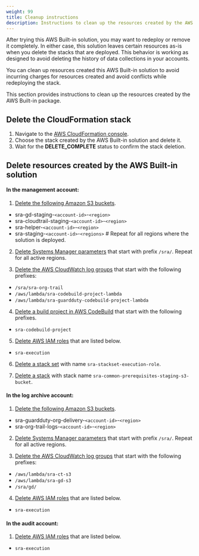 ```yaml
---
weight: 99
title: Cleanup instructions
description: Instructions to clean up the resources created by the AWS Built-in package
---
```


After trying this AWS Built-in solution, you may want to redeploy or remove it completely. In either case, this solution leaves certain resources as-is when you delete the stacks that are deployed. This behavior is working as designed to avoid deleting the history of data collections in your accounts.

You can clean up resources created this AWS Built-in solution to avoid incurring charges for resources created and avoid conflicts while redeploying the stack.

This section provides instructions to clean up the resources created by the AWS Built-in package.

## Delete the CloudFormation stack

1. Navigate to the [AWS CloudFormation console](https://console.aws.amazon.com/cloudformation#/stacks/).
2. Choose the stack created by the AWS Built-in solution and delete it.
3. Wait for the **DELETE_COMPLETE** status to confirm the stack deletion.

## Delete resources created by the AWS Built-in solution

#### In the management account:

1. [Delete the following Amazon S3 buckets](https://docs.aws.amazon.com/AmazonS3/latest/userguide/delete-bucket.html).

- sra-gd-staging-`<account-id>`-`<region>`
- sra-cloudtrail-staging-`<account-id>`-`<region>`
- sra-helper-`<account-id>`-`<region>`
- sra-staging-`<account-id>`-`<regions>` # Repeat for all regions where the solution is deployed.

2. [Delete Systems Manager parameters](https://docs.aws.amazon.com/systems-manager/latest/userguide/deleting-parameters.html) that start with prefix `/sra/`. Repeat for all active regions.

3. [Delete the AWS CloudWatch log groups](https://docs.aws.amazon.com/solutions/latest/research-service-workbench-on-aws/deleting-the-aws-cloudwatch-logs.html) that start with the following prefixes:

- `/sra/sra-org-trail`
- `/aws/lambda/sra-codebuild-project-lambda`
- `/aws/lambda/sra-guardduty-codebuild-project-lambda`

4. [Delete a build project in AWS CodeBuild](https://docs.aws.amazon.com/codebuild/latest/userguide/delete-project.html) that start with the following prefixes.

- `sra-codebuild-project`

5. [Delete AWS IAM roles](https://docs.aws.amazon.com/IAM/latest/UserGuide/id_roles_manage_delete.html) that are listed below.

- `sra-execution`

6. [Delete a stack set](https://docs.aws.amazon.com/AWSCloudFormation/latest/UserGuide/stacksets-delete.html) with name `sra-stackset-execution-role`.

7. [Delete a stack](https://docs.aws.amazon.com/AWSCloudFormation/latest/UserGuide/stacks.html) with stack name `sra-common-prerequisites-staging-s3-bucket`.

#### In the log archive account:

1. [Delete the following Amazon S3 buckets](https://docs.aws.amazon.com/AmazonS3/latest/userguide/delete-bucket.html).

- sra-guardduty-org-delivery-`<account-id>`-`<region>`
- sra-org-trail-logs-`<account-id>`-`<region>`

2. [Delete Systems Manager parameters](https://docs.aws.amazon.com/systems-manager/latest/userguide/deleting-parameters.html) that start with prefix `/sra/`. Repeat for all active regions.

3. [Delete the AWS CloudWatch log groups](https://docs.aws.amazon.com/solutions/latest/research-service-workbench-on-aws/deleting-the-aws-cloudwatch-logs.html) that start with the following prefixes:

- `/aws/lambda/sra-ct-s3`
- `/aws/lambda/sra-gd-s3`
- `/sra/gd/`

4. [Delete AWS IAM roles](https://docs.aws.amazon.com/IAM/latest/UserGuide/id_roles_manage_delete.html) that are listed below.

- `sra-execution`

#### In the audit account:

1. [Delete AWS IAM roles](https://docs.aws.amazon.com/IAM/latest/UserGuide/id_roles_manage_delete.html) that are listed below.
- `sra-execution`
